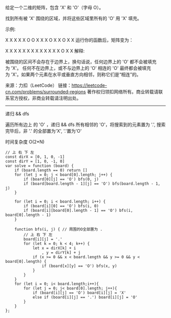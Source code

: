 给定一个二维的矩阵，包含 'X' 和 'O'（字母 O）。

找到所有被 'X' 围绕的区域，并将这些区域里所有的 'O' 用 'X' 填充。

示例:

X X X X
X O O X
X X O X
X O X X
运行你的函数后，矩阵变为：

X X X X
X X X X
X X X X
X O X X
解释:

被围绕的区间不会存在于边界上，换句话说，任何边界上的 'O' 都不会被填充为 'X'。 任何不在边界上，或不与边界上的 'O' 相连的 'O' 最终都会被填充为 'X'。如果两个元素在水平或垂直方向相邻，则称它们是“相连”的。

来源：力扣（LeetCode）
链接：https://leetcode-cn.com/problems/surrounded-regions
著作权归领扣网络所有。商业转载请联系官方授权，非商业转载请注明出处。

---

递归 && dfs

遍历所有边上 的 'O' ，递归 && dfs 所有相邻的 'O'，将搜索到的元素置为 '.',
搜索完毕后，非 '.' 的全部置为'X', '.'置为'O'

时间复杂度 O(2*N)

```cgo
// 上 右 下 左
const dirX = [0, 1, 0, -1]
const dirY = [1, 0, -1, 0]
var solve = function (board) {
    if (board.length == 0) return []
    for (let j = 0; j < board[0].length; j++) {
        if (board[0][j] == 'O') bfs(0, j)
        if (board[board.length - 1][j] == 'O') bfs(board.length - 1, j)
    }

    for (let i = 0; i < board.length; i++) {
        if (board[i][0] == 'O') bfs(i, 0)
        if (board[i][board[0].length - 1] == 'O') bfs(i, board[0].length - 1)
    }

    function bfs(i, j) { // 周围的O全部置为 .
        // 上 右 下 左
        board[i][j] = '.'
        for (let k = 0; k < 4; k++) {
            let x = dirX[k] + i
                , y = dirY[k] + j
            if (x >= 0 && x < board.length && y >= 0 && y < board[0].length) {
                if (board[x][y] == 'O') bfs(x, y)
            }
        }
    }
    for (let i = 0; i< board.length;i++){
        for (let j = 0; j< board[0].length; j++){
            if (board[i][j] == 'O') board[i][j] = 'X'
            else if (board[i][j] == '.') board[i][j] = 'O'
        }
    }
};
```

